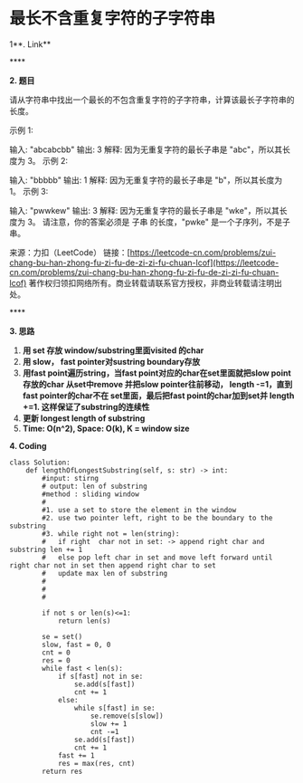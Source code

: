 # 最长不含重复字符的子字符串

1**. Link**

\*\*\*\*

**2. 题目**

请从字符串中找出一个最长的不包含重复字符的子字符串，计算该最长子字符串的长度。

示例 1:

输入: "abcabcbb" 输出: 3 解释: 因为无重复字符的最长子串是 "abc"，所以其长度为 3。 示例 2:

输入: "bbbbb" 输出: 1 解释: 因为无重复字符的最长子串是 "b"，所以其长度为 1。 示例 3:

输入: "pwwkew" 输出: 3 解释: 因为无重复字符的最长子串是 "wke"，所以其长度为 3。 请注意，你的答案必须是 子串 的长度，"pwke" 是一个子序列，不是子串。

来源：力扣（LeetCode） 链接：[https://leetcode-cn.com/problems/zui-chang-bu-han-zhong-fu-zi-fu-de-zi-zi-fu-chuan-lcof](https://leetcode-cn.com/problems/zui-chang-bu-han-zhong-fu-zi-fu-de-zi-zi-fu-chuan-lcof) 著作权归领扣网络所有。商业转载请联系官方授权，非商业转载请注明出处。



\*\*\*\*

**3. 思路**

1.  **用 set 存放 window/substring里面visited 的char**
2. **用 slow， fast pointer对sustring boundary存放**
3. **用fast point遍历string，当fast point对应的char在set里面就把slow point存放的char 从set中remove 并把slow pointer往前移动， length -=1，直到fast pointer的char不在 set里面，最后把fast point的char加到set并 length +=1. 这样保证了substring的连续性**
4. **更新 longest length of substring**
5. **Time: O\(n^2\), Space: O\(k\), K = window size**

**4. Coding**

```text
class Solution:
    def lengthOfLongestSubstring(self, s: str) -> int:
        #input: stirng
        # output: len of substring
        #method : sliding window
        #
        #1. use a set to store the element in the window
        #2. use two pointer left, right to be the boundary to the substring
        #3. while right not = len(string):
        #   if right  char not in set: -> append right char and substring len += 1
        #   else pop left char in set and move left forward until right char not in set then append right char to set
        #   update max len of substring
        #
        #
        #

        if not s or len(s)<=1:
            return len(s)
        
        se = set()
        slow, fast = 0, 0 
        cnt = 0
        res = 0
        while fast < len(s):
            if s[fast] not in se:
                se.add(s[fast])
                cnt += 1
            else:
                while s[fast] in se:
                    se.remove(s[slow])
                    slow += 1
                    cnt -=1
                se.add(s[fast])
                cnt += 1
            fast += 1
            res = max(res, cnt)
        return res
        
```



